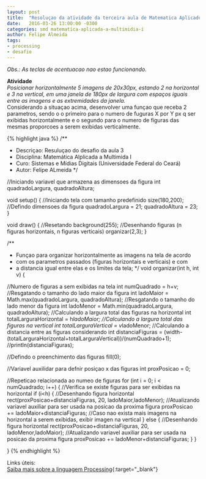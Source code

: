 ```yaml
---
layout: post
title:  "Resoluçao da atividade da terceira aula de Matematica Aplicado a Multimidia I"
date:   2016-03-26 13:00:00 -0300
categories: smd matematica-aplicada-a-multimidia-i
author: Felipe Almeida
tags:
- processing
- desafio
---
```

*Obs.: As teclas de acentuacao nao estao funcionando.*

**Atividade**  
*Posicionar horizontalmente 5 imagens de 20x30px, estando 2 na horizontal e 3 na vertical, em uma janela de 180px de largura com espaços iguais entre as imagens e as extremidades da janela.*  
Considerando a situaçao acima, desenvolver uma funçao que receba 2 parametros, sendo o o primeiro para o numero de fuguras X por Y px q ser exibidas horizontalmente e o segundo para o numero de figuras das mesmas proporcoes a serem exibidas verticalmente.

{% highlight java %}
/**
  * Descriçao: Resuluçao do desafio da aula 3
  * Disciplina: Matemática Alplicada a Multimida I
  * Curo: Sistemas e Mídias Digitais (Universidade Federal do Ceará)
  * Autor: Felipe ALmeida
  */

//Iniciando variavel que armazena as dimensoes da figura
int quadradoLargura, quadradoAltura;

void setup() {
  //Iniciando tela com tamanho predefinido
  size(180,200);
  //Defindo dimensoes da figura
  quadradoLargura = 21;
  quadradoAltura = 23;
}

void draw() {
  //Resetando 
  background(255);
  //Desenhando figuras (n figuras horizontais, n figuras verticais)
  organizar(2,3);
}

/**
  * Funçao para organizar horizontalmente as imagens na tela de acordo
  * com os parametros passados (figuras horizontais e verticais) e com
  * a distancia igual entre elas e os limites da tela;
  */
void organizar(int h, int v) {
  
  //Numero de figuras a sem exibidas na tela
  int numQuadrado = h+v;
  //Resgatando o tamanho do lado maior da figura
  int ladoMaior = Math.max(quadradoLargura, quadradoAltura);
  //Resgatando o tamanho do lado menor da figura
  int ladoMenor = Math.min(quadradoLargura, quadradoAltura);
  //Calculando a largura total das figuras na horizontal
  int totalLarguraHorizontal = h*ladoMaior;
  //Calculando a largura total das figuras na vertical
  int totalLarguraVertical = v*ladoMenor;
  //Calculando a distancia entre as figuras considerando 
  int distanciaFiguras = (width-(totalLarguraHorizontal+totalLarguraVertical))/(numQuadrado+1);
  //println(distanciaFiguras);
  
  //Defindo o preenchimento das figuras
  fill(0);
  
  //Variavel auxilidar para defnir posiçao x das figuras
  int proxPosicao = 0;
  
  //Repeticao relacionada ao numeo de figuras
  for (int i = 0; i < numQuadrado; i++) {
    //Verifica se existe figuras para ser exibidas na horizontal
    if (i<h) {
      //Desenhando figura horizontal
      rect(proxPosicao+distanciaFiguras, 20, ladoMaior,ladoMenor);
      //Atualizando variavel auxiliar para ser usada na posicao da proxima figura
      proxPosicao += ladoMaior+distanciaFiguras;
    //Caso nao exista mais imagens na horizontal a serem exibidas, exibir imagen na vertical
    } else {
      //Desenhando figura horizontal
      rect(proxPosicao+distanciaFiguras, 20, ladoMenor,ladoMaior);
      //Atualizando variavel auxiliar para ser usada na posicao da proxima figura
      proxPosicao += ladoMenor+distanciaFiguras;
    }
  }
  
}
{% endhighlight %}

Links úteis:  
[Saiba mais sobre a linguagem Processing](https://processing.org/){:target="_blank"}
